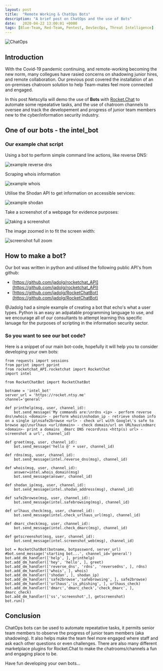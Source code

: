 ```yaml
---
layout: post
title:  "Remote Working & ChatOps Bots"
description: "A brief post on ChatOps and the use of Bots"
date:   2020-04-22 13:00:01 +0000
tags: [Blue-Team, Red-Team, Pentest, DevSecOps, Threat Intelligence]
---
```


![ChatOps](/blog/assets/rocketchat.png)

## Introduction
With the Covid-19 pandemic continuing, and remote-working becoming the new norm, many collegues have rasied concerns on shadowing junior hires, and remote collaboration. Our previous post covered the installation of an on-premises chatroom solution to help Team-mates feel more connected and engaged.  

In this post Netscylla will demo the use of **Bots** with [Rocket.Chat](https://rocket.chat) to automate some repeatative tasks, and the use of chatroom channels to oversee and track the developement and progress of junior team members new to the cyber/information security industry.

## One of our bots - the intel_bot

### Our example chat script

Using a bot to perform simple command line actions, like reverse DNS:

![example reverse dns](/blog/assets/TI-job1.png)

Scraping whois information

![example whois](/blog/assets/TI-job2.png)

Utilise the Shodan API to get information on accessible services:

![example shodan](/blog/assets/TI-job3.png)

Take a screenshot of a webpage for evidence purposes:

![taking a screenshot](/blog/assets/TI-job4.png)

The image zoomed in to fit the screen width:

![screenshot full zoom](/blog/assets/TI-job4a.png)

## How to make a bot?

Our bot was written in python and utilised the following public API's from github:
 * [https://github.com/jadolg/rocketchat_API](https://github.com/jadolg/rocketchat_API)
 * [https://github.com/jadolg/RocketChatBot](https://github.com/jadolg/RocketChatBot)

@Jadolg had a simple example of creating a bot that echo's what a user types.  Python is an easy an adpatable programming language to use, and we encourage all of our consultants to attempt learning this specific lanuage for the purposes of scripting in the information security sector.

### So you want to see our bot code?

Here is a snippet of our main bot-code, hopefully it will help you to consider developing your own bots:
```
from requests import sessions
from pprint import pprint
from rocketchat_API.rocketchat import RocketChat
import intel

from RocketChatBot import RocketChatBot

botname = 'intel_bot'
server_url = 'https://rocket.ntsy.me'
channel='general'

def printhelp(msg, user, channel_id):
    bot.send_message('My commands are:\nrdns <ip> - perform reverse dns\nwhois <domain> - perform whois\nshodan_ip - retrieve shodan info on a single ip\nsafe2browse <url> - check url with Google\'s safe to browse api\nurlhaus <url/domain> - check domain/url on URLhaus\ndmarc <domain>- print a domains _dmarc DNS record\nss <http(s) url> - screenshot a url', channel_id)

def greet(msg, user, channel_id):
    bot.send_message('hello @' + user, channel_id)
 
def rdns(msg, user, channel_id):
    bot.send_message(intel.reverse_dns(msg), channel_id)

def whois(msg, user, channel_id):
    answer=intel.whois_domain(msg)
    bot.send_message(answer, channel_id)

def shodan_ip(msg, user, channel_id):
    bot.send_message(intel.shodan_address(msg), channel_id)

def safe2browse(msg, user, channel_id):
    bot.send_message(intel.safebrowsing(msg), channel_id)

def urlhaus_check(msg, user, channel_id):
    bot.send_message(intel.check_urlhaus_url(msg), channel_id)

def dmarc_check(msg, user, channel_id):
    bot.send_message(intel.check_dmarc(msg), channel_id)

def getscreenshot(msg, user, channel_id):
    bot.send_message(intel.screenshot_web(msg), channel_id)

bot = RocketChatBot(botname, botpassword, server_url)
#bot.send_message('starting bot...', channel_id='general')
bot.add_dm_handler(['help', ], printhelp)
bot.add_dm_handler(['hey', 'hello', ], greet)
bot.add_dm_handler(['reverse_dns', 'rdns', 'reversedns', ], rdns)
bot.add_dm_handler(['whois', ], whois)
bot.add_dm_handler(['shodan', ], shodan_ip)
bot.add_dm_handler(['safe2browse','safebrowsing', ], safe2browse)
bot.add_dm_handler(['urlhaus','is_phishing', ], urlhaus_check)
bot.add_dm_handler(['dmarc','dmarc_check','check_dmarc', ], dmarc_check)
bot.add_dm_handler(['ss','screenshot',], getscreenshot)
bot.run()
```
## Conclusion

ChatOps bots can be used to automate repeatative tasks, it permits senior team members to observe the progress of junior team members (aka shadowing). It also helps make the team feel more engaged where staff and ask each other questions or even challenges.  There are also many different marketplace plugins for Rocket.Chat to make the chatrooms/channels a fun and engaging place to be.

Have fun developing your own bots...
